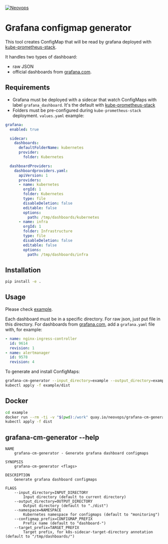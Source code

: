 [![Neovops](https://neovops.io/images/logos/neovops.svg)](https://neovops.io)

# Grafana configmap generator

This tool creates ConfigMap that will be read by grafana deployed with
[kube-prometheus-stack](https://github.com/prometheus-community/helm-charts/tree/main/charts/kube-prometheus-stack).

It handles two types of dashboard:
 * raw JSON
 * official dashboards from [grafana.com](https://grafana.com/grafana/dashboards).

## Requirements

 * Grafana must be deployed with a sidecar that watch ConfigMaps with label `grafana_dashboard`. It's the default with
   [kube-prometheus-stack](https://github.com/prometheus-community/helm-charts/tree/main/charts/kube-prometheus-stack)
 * Folders must be pre-configured during `kube-prometheus-stack` deployment. `values.yaml` example:

```yaml
grafana:
  enabled: true

  sidecar:
    dashboards:
      defaultFolderName: kubernetes
      provider:
        folder: Kubernetes

  dashboardProviders:
    dashboardproviders.yaml:
      apiVersion: 1
      providers:
      - name: kubernetes
        orgId: 1
        folder: Kubernetes
        type: file
        disableDeletion: false
        editable: false
        options:
          path: /tmp/dashboards/kubernetes
      - name: infra
        orgId: 1
        folder: Infrastructure
        type: file
        disableDeletion: false
        editable: false
        options:
          path: /tmp/dashboards/infra
```

## Installation

```bash
pip install -e .
```

## Usage

Please check [example](example).

Each dashboard must be in a specific directory. For raw json, just put file in this directory. For dashboards from
[grafana.com](https://grafana.com/grafana/dashboards), add a `grafana.yaml` file with, for example:
```yaml
- name: nginx-ingress-controller
  id: 9614
  revision: 1
- name: alertmanager
  id: 9578
  revision: 4
```

To generate and install ConfigMaps:
```bash
grafana-cm-generator --input_directory=example --output_directory=example/dist
kubectl apply -f example/dist
```

## Docker

```bash
cd example
docker run --rm -ti -v "$(pwd):/work" quay.io/neovops/grafana-cm-generator:latest
kubectl apply -f dist
```

## grafana-cm-generator --help

```
NAME
    grafana-cm-generator - Generate grafana dashboard configmaps

SYNOPSIS
    grafana-cm-generator <flags>

DESCRIPTION
    Generate grafana dashboard configmaps

FLAGS
    --input_directory=INPUT_DIRECTORY
        Input directory (default to current directory)
    --output_directory=OUTPUT_DIRECTORY
        Output directory (default to "./dist")
    --namespace=NAMESPACE
        Kubernetes namespace for configmaps (default to "monitoring")
    --configmap_prefix=CONFIGMAP_PREFIX
        Prefix name (default to "dashboard-")
    --target_prefix=TARGET_PREFIX
        Target prefix, for k8s-sidecar-target-directory annotation (default to "/tmp/dashboards/")
```
